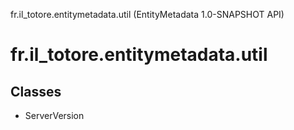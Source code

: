 fr.il\_totore.entitymetadata.util (EntityMetadata 1.0-SNAPSHOT API)

# fr.il\_totore.entitymetadata.util #

## Classes ##

 *  ServerVersion
